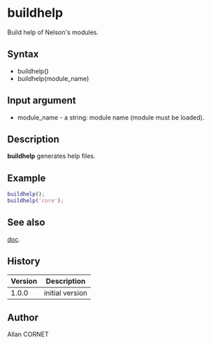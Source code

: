 

# buildhelp

Build help of Nelson's modules.

## Syntax

- buildhelp()
- buildhelp(module_name)

## Input argument

 - module_name - a string: module name (module must be loaded).

## Description


  <p><b>buildhelp</b> generates help files.</p>


## Example

```matlab
buildhelp();
buildhelp('core');
```

## See also

[doc](doc.html).
## History

|Version|Description|
|------|------|
|1.0.0|initial version|


## Author

Allan CORNET



